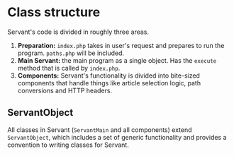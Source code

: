 
# Class structure



Servant's code is divided in roughly three areas.

1. **Preparation:** `index.php` takes in user's request and prepares to run the program. `paths.php` will be included.
2. **Main Servant:** the main program as a single object. Has the `execute` method that is called by `index.php`.
3. **Components:** Servant's functionality is divided into bite-sized components that handle things like article selection logic, path conversions and HTTP headers.



## ServantObject

All classes in Servant (`ServantMain` and all components) extend `ServantObject`, which includes a set of generic functionality and provides a convention to writing classes for Servant.

